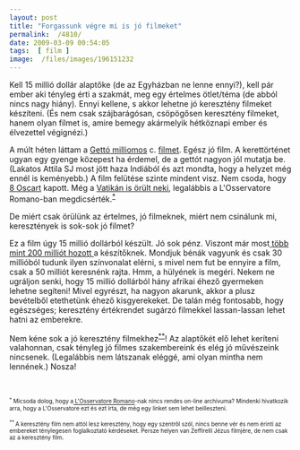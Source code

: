 ```yaml
---
layout: post
title: "Forgassunk végre mi is jó filmeket"
permalink:  /4810/ 
date: 2009-03-09 00:54:05
tags:  [ film ] 
image:  /files/images/196151232 
---
```

Kell 15 millió dollár alaptőke (de az Egyházban ne lenne ennyi?), kell pár ember aki tényleg érti a szakmát, meg egy értelmes ötlet/téma (de abból nincs nagy hiány). Ennyi kellene, s akkor lehetne jó keresztény filmeket készíteni. (És nem csak szájbarágósan, csöpögősen keresztény filmeket, hanem olyan filmet is, amire bemegy akármelyik hétköznapi ember és élvezettel végignézi.)

A múlt héten láttam a <a href="http://port.hu/getto_milliomos_slumdog_millionaire/pls/fi/films.film_page?i_film_id=99746&amp;i_city_id=-1&amp;i_county_id=-1&amp;i_where=2&amp;i_topic_id=2">Gettó milliomos</a> c. <a href="http://www.imdb.com/title/tt1010048/">filmet</a>. Egész jó film. A kerettörténet ugyan egy gyenge közepest ha érdemel, de a gettót nagyon jól mutatja be. (Lakatos Attila SJ most jött haza Indiából és azt mondta, hogy a helyzet még ennél is keményebb.) A film felütése szinte mindent visz. Nem csoda, hogy<a href="http://oscar.com/oscarnight/winners/?pn=detail&amp;nominee=Slumdog%20Millionaire%20-%20Best%20Picture%20Nominee"> 8 Oscart</a> kapott. Még a <a href="http://www.speroforum.com/a/18400/Vatican-newspaper-commends-Slumdog-Millionaire">Vatikán is örült neki</a>, legalábbis a L'Osservatore Romano-ban megdicsérték.<sup><a href="#csillag">*</a></sup>



De miért csak örülünk az értelmes, jó filmeknek, miért nem csinálunk mi, keresztények is sok-sok jó filmet?

Ez a film úgy 15 millió dollárból készült. Jó sok pénz. Viszont már most<a href="http://est.hu/cikk/66131"> több mint 200 milliót hozott </a>a készítőknek. Mondjuk bénák vagyunk és csak 30 millióból tudunk ilyen színvonalat elérni, s mivel nem fut be ennyire a film, csak a 50 milliót keresnénk rajta. Hmm, a hülyének is megéri. Nekem ne ugráljon senki, hogy 15 millió dollárból hány afrikai éhező gyermeken lehetne segíteni! Mivel egyrészt, ha nagyon akarunk, akkor a plusz bevételből etethetünk éhező kisgyerekeket. De talán még fontosabb, hogy egészséges; keresztény értékrendet sugárzó filmekkel lassan-lassan lehet hatni az emberekre.

Nem kéne sok a jó keresztény filmekhez<sup><a href="#csillag2">**</a></sup>! Az alaptőkét elő lehet keríteni valahonnan, csak tényleg jó filmes szakembereink és elég jó művészeink nincsenek. (Legalábbis nem látszanak eléggé, ami olyan mintha nem lennének.) Nosza!

&nbsp;



<font size="-2"><a name="csillag"> <sup>*</sup></a> Micsoda dolog, hogy a<a href="http://www.vatican.va/news_services/or/"> L'Osservatore Romano</a>-nak nincs rendes on-line archívuma? Mindenki hivatkozik arra, hogy a L'Osservatore ezt és ezt írta, de még egy linket sem lehet beilleszteni.

<a name="csillag2"> <sup>** </sup></a>A keresztény film nem attól lesz keresztény, hogy egy szentről szól, nincs benne vér és nem érinti az embereket ténylegesen foglalkoztató kérdéseket. Persze helyen van Zeffirelli Jézus filmjére, de nem csak az a keresztény film.</font>

